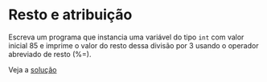 # Resto e atribuição

Escreva um programa que instancia uma variável do tipo `int` com valor inicial
85 e imprime o valor do resto dessa divisão por 3 usando o operador abreviado de
resto (%=).

Veja a [solução](./solucoes/22-resto-e-atribuicao.go)
